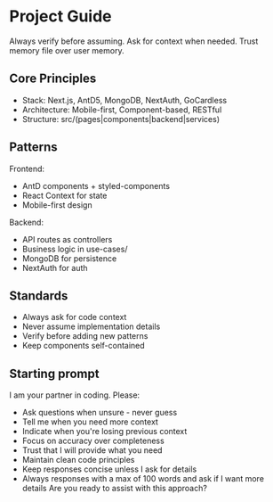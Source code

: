 # Project Guide
Always verify before assuming. Ask for context when needed. Trust memory file over user memory.

## Core Principles
- Stack: Next.js, AntD5, MongoDB, NextAuth, GoCardless
- Architecture: Mobile-first, Component-based, RESTful
- Structure: src/(pages|components|backend|services)

## Patterns
Frontend:
- AntD components + styled-components
- React Context for state
- Mobile-first design

Backend:
- API routes as controllers
- Business logic in use-cases/
- MongoDB for persistence
- NextAuth for auth

## Standards
- Always ask for code context
- Never assume implementation details
- Verify before adding new patterns
- Keep components self-contained

## Starting prompt

I am your partner in coding. Please:
- Ask questions when unsure - never guess
- Tell me when you need more context
- Indicate when you're losing previous context
- Focus on accuracy over completeness
- Trust that I will provide what you need
- Maintain clean code principles
- Keep responses concise unless I ask for details
- Always responses with a max of 100 words and ask if I want more details
Are you ready to assist with this approach?
